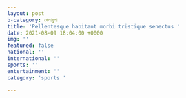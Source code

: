```yaml
---
layout: post
b-category: খেলাধুলা
title: 'Pellentesque habitant morbi tristique senectus '
date: 2021-08-09 18:04:00 +0000
img: ''
featured: false
national: ''
international: ''
sports: ''
entertainment: ''
category: 'sports '

---
```


